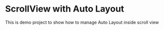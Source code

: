 # ScrollView with Auto Layout
This is demo project to show how to manage Auto Layout inside scroll view
